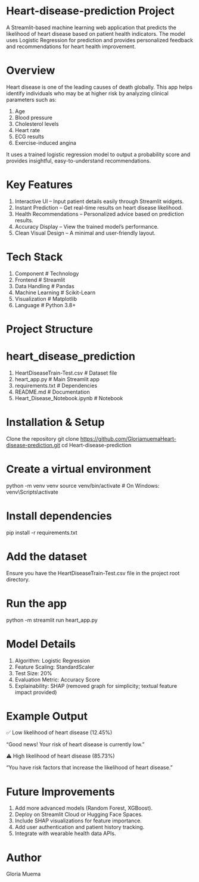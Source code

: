 # Heart-disease-prediction Project

A Streamlit-based machine learning web application that predicts the likelihood of heart disease based on patient health indicators.
The model uses Logistic Regression for prediction and provides personalized feedback and recommendations for heart health improvement.

# Overview
Heart disease is one of the leading causes of death globally.
This app helps identify individuals who may be at higher risk by analyzing clinical parameters such as:

1. Age
2. Blood pressure
3. Cholesterol levels
4. Heart rate
5. ECG results
6. Exercise-induced angina

It uses a trained logistic regression model to output a probability score and provides insightful, easy-to-understand recommendations.

# Key Features
1. Interactive UI – Input patient details easily through Streamlit widgets.
2. Instant Prediction – Get real-time results on heart disease likelihood.
3. Health Recommendations – Personalized advice based on prediction results.
4. Accuracy Display – View the trained model’s performance.
5. Clean Visual Design – A minimal and user-friendly layout.

# Tech Stack
1. Component	# Technology
2. Frontend	# Streamlit
3. Data Handling	# Pandas
4. Machine Learning	# Scikit-Learn
5. Visualization	# Matplotlib
7. Language       # Python 3.8+

# Project Structure
# heart_disease_prediction
1. HeartDiseaseTrain-Test.csv   # Dataset file
2. heart_app.py                 # Main Streamlit app
3. requirements.txt             # Dependencies
4. README.md                    # Documentation
5. Heart_Disease_Notebook.ipynb # Notebook

# Installation & Setup
Clone the repository
git clone https://github.com/GloriamuemaHeart-disease-prediction.git
cd Heart-disease-prediction

# Create a virtual environment
python -m venv venv
source venv/bin/activate     # On Windows: venv\Scripts\activate

# Install dependencies
pip install -r requirements.txt

# Add the dataset
Ensure you have the HeartDiseaseTrain-Test.csv file in the project root directory.

# Run the app
python -m streamlit run heart_app.py

#  Model Details

1. Algorithm: Logistic Regression
2. Feature Scaling: StandardScaler
3. Test Size: 20%
4. Evaluation Metric: Accuracy Score
5. Explainability: SHAP (removed graph for simplicity; textual feature impact provided)

# Example Output

✅ Low likelihood of heart disease (12.45%)

“Good news! Your risk of heart disease is currently low.”

⚠️ High likelihood of heart disease (85.73%)

“You have risk factors that increase the likelihood of heart disease.”

# Future Improvements

1.  Add more advanced models (Random Forest, XGBoost).
 2. Deploy on Streamlit Cloud or Hugging Face Spaces.
 3. Include SHAP visualizations for feature importance.
 4. Add user authentication and patient history tracking.
 5. Integrate with wearable health data APIs.

# Author
Gloria Muema